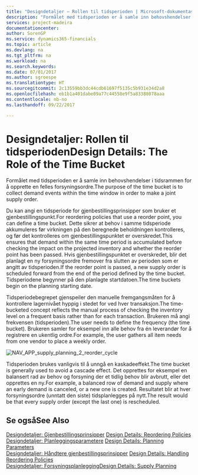 ```yaml
---
title: "Designdetaljer – Rollen til tidsperioden | Microsoft-dokumentasjon"
description: "Formålet med tidsperioden er å samle inn behovshendelser i tidsrammen for å opprette en felles forsyningsordre."
services: project-madeira
documentationcenter: 
author: SorenGP
ms.service: dynamics365-financials
ms.topic: article
ms.devlang: na
ms.tgt_pltfrm: na
ms.workload: na
ms.search.keywords: 
ms.date: 07/01/2017
ms.author: sgroespe
ms.translationtype: HT
ms.sourcegitcommit: 2c13559bb3dc44cdb61697f5135c5b931e34d2a8
ms.openlocfilehash: eb1b1a401dabe09a77c44558e9f5a83388078aaa
ms.contentlocale: nb-no
ms.lasthandoff: 09/22/2017

---
```

# <a name="design-details-the-role-of-the-time-bucket"></a><span data-ttu-id="77199-103">Designdetaljer: Rollen til tidsperioden</span><span class="sxs-lookup"><span data-stu-id="77199-103">Design Details: The Role of the Time Bucket</span></span>
<span data-ttu-id="77199-104">Formålet med tidsperioden er å samle inn behovshendelser i tidsrammen for å opprette en felles forsyningsordre.</span><span class="sxs-lookup"><span data-stu-id="77199-104">The purpose of the time bucket is to collect demand events within the time window in order to make a joint supply order.</span></span>  
  
 <span data-ttu-id="77199-105">Du kan angi en tidsperiode for gjenbestillingsprinsipper som bruker et gjenbestillingspunkt.</span><span class="sxs-lookup"><span data-stu-id="77199-105">For reordering policies that use a reorder point, you can define a time bucket.</span></span> <span data-ttu-id="77199-106">Dette sikrer at behov i samme tidsperiode akkumuleres før virkningen på den beregnede beholdningen kontrolleres, og før det kontrolleres om gjenbestillingspunktet er overskredet.</span><span class="sxs-lookup"><span data-stu-id="77199-106">This ensures that demand within the same time period is accumulated before checking the impact on the projected inventory and whether the reorder point has been passed.</span></span> <span data-ttu-id="77199-107">Hvis gjenbestillingspunktet er overskredet, blir det planlagt en ny forsyningsordre fremover fra slutten av perioden som er angitt av tidsperioden.</span><span class="sxs-lookup"><span data-stu-id="77199-107">If the reorder point is passed, a new supply order is scheduled forward from the end of the period defined by the time bucket.</span></span> <span data-ttu-id="77199-108">Tidsperiodene begynner på den planlagte startdatoen.</span><span class="sxs-lookup"><span data-stu-id="77199-108">The time buckets begin on the planning starting date.</span></span>  
  
 <span data-ttu-id="77199-109">Tidsperiodebegrepet gjenspeiler den manuelle fremgangsmåten for å kontrollere lagernivået hyppig i stedet for ved hver transaksjon.</span><span class="sxs-lookup"><span data-stu-id="77199-109">The time-bucketed concept reflects the manual process of checking the inventory level on a frequent basis rather than for each transaction.</span></span> <span data-ttu-id="77199-110">Brukeren må angi frekvensen (tidsperioden).</span><span class="sxs-lookup"><span data-stu-id="77199-110">The user needs to define the frequency (the time bucket).</span></span> <span data-ttu-id="77199-111">Brukeren samler for eksempel inn alle behov fra én leverandør for å registrere en ukentlig ordre.</span><span class="sxs-lookup"><span data-stu-id="77199-111">For example, the user gathers all item needs from one vendor to place a weekly order.</span></span>  
  
 ![](media/nav_app_supply_planning_2_reorder_cycle.png "NAV_APP_supply_planning_2_reorder_cycle")  
  
 <span data-ttu-id="77199-112">Tidsperioden brukes vanligvis til å unngå en kaskadeeffekt.</span><span class="sxs-lookup"><span data-stu-id="77199-112">The time bucket is generally used to avoid a cascade effect.</span></span> <span data-ttu-id="77199-113">Det opprettes for eksempel en balansert rad av behov og forsyning der et tidlig behov blir avbrutt, eller det opprettes en ny.</span><span class="sxs-lookup"><span data-stu-id="77199-113">For example, a balanced row of demand and supply where an early demand is canceled, or a new one is created.</span></span> <span data-ttu-id="77199-114">Resultatet blir at hver forsyningsordre (unntatt den siste) tidsplanlegges på nytt.</span><span class="sxs-lookup"><span data-stu-id="77199-114">The result would be that every supply order (except the last one) is rescheduled.</span></span>  
  
## <a name="see-also"></a><span data-ttu-id="77199-115">Se også</span><span class="sxs-lookup"><span data-stu-id="77199-115">See Also</span></span>  
 <span data-ttu-id="77199-116">[Designdetaljer: Gjenbestillingsprinsipper](design-details-reordering-policies.md) </span><span class="sxs-lookup"><span data-stu-id="77199-116">[Design Details: Reordering Policies](design-details-reordering-policies.md) </span></span>  
 <span data-ttu-id="77199-117">[Designdetaljer: Planleggingsparametere](design-details-planning-parameters.md) </span><span class="sxs-lookup"><span data-stu-id="77199-117">[Design Details: Planning Parameters](design-details-planning-parameters.md) </span></span>  
 <span data-ttu-id="77199-118">[Designdetaljer: Håndtere gjenbestillingsprinsipper](design-details-handling-reordering-policies.md) </span><span class="sxs-lookup"><span data-stu-id="77199-118">[Design Details: Handling Reordering Policies](design-details-handling-reordering-policies.md) </span></span>  
 [<span data-ttu-id="77199-119">Designdetaljer: Forsyningsplanlegging</span><span class="sxs-lookup"><span data-stu-id="77199-119">Design Details: Supply Planning</span></span>](design-details-supply-planning.md)
